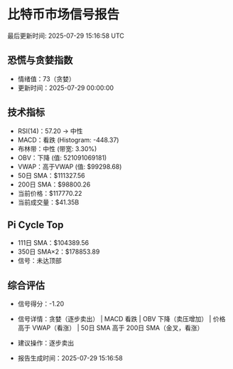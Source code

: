 # 比特币市场信号报告

最后更新时间: 2025-07-29 15:16:58 UTC

## 恐慌与贪婪指数
- 情绪值：73（贪婪）
- 更新时间：2025-07-29 00:00:00

## 技术指标
- RSI(14)：57.20 → 中性
- MACD：看跌 (Histogram: -448.37)
- 布林带：中性 (带宽: 3.30%)
- OBV：下降 (值: 521091069181)
- VWAP：高于VWAP (值: $99298.68)
- 50日 SMA：$111327.56
- 200日 SMA：$98800.26
- 当前价格：$117770.22
- 当前成交量：$41.35B

## Pi Cycle Top
- 111日 SMA：$104389.56
- 350日 SMA×2：$178853.89
- 信号：未达顶部

## 综合评估
- 信号得分：-1.20
- 信号详情：贪婪（逐步卖出） | MACD 看跌 | OBV 下降（卖压增加） | 价格高于 VWAP（看涨） | 50日 SMA 高于 200日 SMA（金叉，看涨）
- 建议操作：逐步卖出

- 报告生成时间：2025-07-29 15:16:58